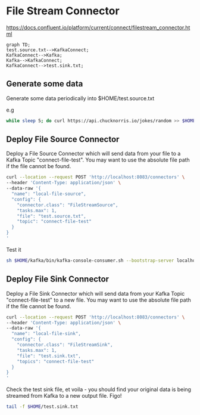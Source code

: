 # File Stream Connector 

https://docs.confluent.io/platform/current/connect/filestream_connector.html

```mermaid
graph TD;
test.source.txt-->KafkaConnect;
KafkaConnect-->Kafka;
Kafka-->KafkaConnect;
KafkaConnect-->test.sink.txt;
```

## Generate some data

Generate some data periodically into $HOME/test.source.txt

e.g
```bash
while sleep 5; do curl https://api.chucknorris.io/jokes/random >> $HOME/test.source.txt; echo "\n" >> $HOME/test.source.txt; done;
```

## Deploy File Source Connector

Deploy a File Source Connector which will send data from your file to a Kafka Topic "connect-file-test". You may want to use the absolute file path if the file cannot be found.
```bash
curl --location --request POST 'http://localhost:8083/connectors' \
--header 'Content-Type: application/json' \
--data-raw '{
  "name": "local-file-source",
  "config": {
    "connector.class": "FileStreamSource",
    "tasks.max": 1,
    "file": "test.source.txt",
    "topic": "connect-file-test"
  }
}
'
```

Test it 
```bash
sh $HOME/kafka/bin/kafka-console-consumer.sh --bootstrap-server localhost:9092 --topic connect-file-test
```

## Deploy File Sink Connector

Deploy a File Sink Connector which will send data from your Kafka Topic "connect-file-test" to a new file. You may want to use the absolute file path if the file cannot be found.
```bash
curl --location --request POST 'http://localhost:8083/connectors' \
--header 'Content-Type: application/json' \
--data-raw '{
  "name": "local-file-sink",
  "config": {
    "connector.class": "FileStreamSink",
    "tasks.max": 1,
    "file": "test.sink.txt",
    "topics": "connect-file-test"
  }
}
'
```

Check the test sink file, et voila - you should find your original data is being streamed from Kafka to a new output file. Figo!
```bash
tail -f $HOME/test.sink.txt
```


